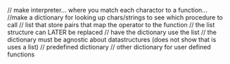 // make interpreter... where you match each charactor to a function... 
    //make a dictionary for looking up chars/strings to see which procedure to call
    // list that store pairs that map the operator to the function
    // the list structure can LATER be replaced
    // have the dictionary use the list
    // the dictionary must be agnostic about datastructures (does not show that is uses a list)
    // predefined dictionary
    // other dictionary for user defined functions